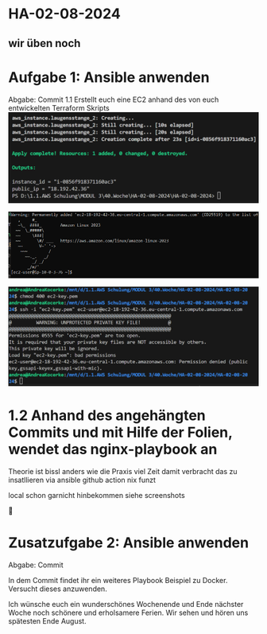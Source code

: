 # HA-02-08-2024
wir üben noch
---
# Aufgabe 1: Ansible anwenden
Abgabe: Commit
1.1 Erstellt euch eine EC2 anhand des von euch entwickelten Terraform Skripts
![ec2](image.png)

![ssh](image-1.png)

![ssh keine vernindung](image-2.png)


# 1.2 Anhand des angehängten Commits und mit Hilfe der Folien, wendet das nginx-playbook an 


Theorie ist bissl anders wie die Praxis
viel Zeit damit verbracht das zu insatllieren via ansible github action
nix funzt

local schon garnicht hinbekommen siehe screenshots

💩


# Zusatzufgabe 2: Ansible anwenden
Abgabe: Commit

In dem Commit findet ihr ein weiteres Playbook Beispiel zu Docker. Versucht dieses anzuwenden.

Ich wünsche euch ein wunderschönes Wochenende und Ende nächster Woche noch schönere und erholsamere Ferien. Wir sehen und hören uns spätesten Ende August.